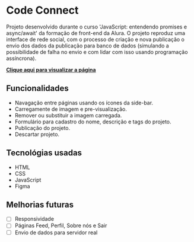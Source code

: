 # Code Connect

Projeto desenvolvido durante o curso 'JavaScript: entendendo promises e async/await' da formação de front-end da Alura. O projeto reproduz uma interface de rede social, com o processo de criação e nova publicação o envio dos dados da publicação para banco de dados (simulando a possibilidade de falha no envio e com lidar com isso usando programação assíncrona).

**[Clique aqui para visualizar a página](https://thyagoramon.github.io/code-connect/)**

## Funcionalidades
- Navagação entre páginas usando os ícones da side-bar.
- Carregamente de imagem e pre-visualização.
- Remover ou substituir a imagem carregada.
- Formulário para cadastro do nome, descrição e tags do projeto.
- Publicação do projeto.
- Descartar projeto.

## Tecnológias usadas
- HTML
- CSS
- JavaScript
- Figma

## Melhorias futuras
- [ ] Responsividade
- [ ] Páginas Feed, Perfil, Sobre nós e Sair
- [ ] Envio de dados para servidor real
